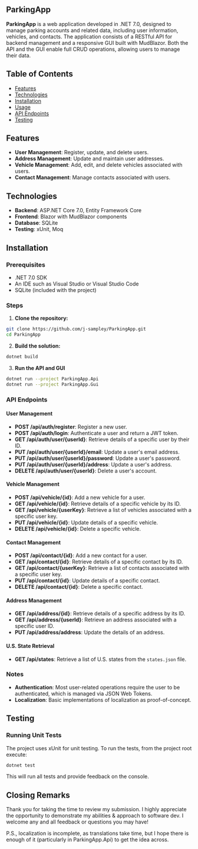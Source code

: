 ## ParkingApp

**ParkingApp** is a web application developed in .NET 7.0, designed to manage parking accounts and related data, including user information, vehicles, and contacts. The application consists of a RESTful API for backend management and a responsive GUI built with MudBlazor. Both the API and the GUI enable full CRUD operations, allowing users to manage their data.

## Table of Contents

- [Features](#features)
- [Technologies](#technologies)
- [Installation](#installation)
- [Usage](#usage)
- [API Endpoints](#api-endpoints)
- [Testing](#testing)

## Features

- **User Management**: Register, update, and delete users.
- **Address Management**: Update and maintain user addresses.
- **Vehicle Management**: Add, edit, and delete vehicles associated with users.
- **Contact Management**: Manage contacts associated with users.

## Technologies

- **Backend**: ASP.NET Core 7.0, Entity Framework Core
- **Frontend**: Blazor with MudBlazor components
- **Database**: SQLite
- **Testing**: xUnit, Moq

## Installation

### Prerequisites

- .NET 7.0 SDK
- An IDE such as Visual Studio or Visual Studio Code
- SQLite (included with the project)

### Steps

1. **Clone the repository:**
  
  ```bash
  git clone https://github.com/j-sampley/ParkingApp.git
  cd ParkingApp
  ```
  
2. **Build the solution:**
  
  ```bash
  dotnet build
  ```
  
3. **Run the API and GUI**
  
  ```bash
  dotnet run --project ParkingApp.Api
  dotnet run --project ParkingApp.Gui
  ```

### API Endpoints

#### **User Management**
- **POST /api/auth/register**: Register a new user.
- **POST /api/auth/login**: Authenticate a user and return a JWT token.
- **GET /api/auth/user/{userId}**: Retrieve details of a specific user by their ID.
- **PUT /api/auth/user/{userId}/email**: Update a user's email address.
- **PUT /api/auth/user/{userId}/password**: Update a user's password.
- **PUT /api/auth/user/{userId}/address**: Update a user's address.
- **DELETE /api/auth/user/{userId}**: Delete a user's account.

#### **Vehicle Management**
- **POST /api/vehicle/{id}**: Add a new vehicle for a user.
- **GET /api/vehicle/{id}**: Retrieve details of a specific vehicle by its ID.
- **GET /api/vehicle/{userKey}**: Retrieve a list of vehicles associated with a specific user key.
- **PUT /api/vehicle/{id}**: Update details of a specific vehicle.
- **DELETE /api/vehicle/{id}**: Delete a specific vehicle.

#### **Contact Management**
- **POST /api/contact/{id}**: Add a new contact for a user.
- **GET /api/contact/{id}**: Retrieve details of a specific contact by its ID.
- **GET /api/contact/{userKey}**: Retrieve a list of contacts associated with a specific user key.
- **PUT /api/contact/{id}**: Update details of a specific contact.
- **DELETE /api/contact/{id}**: Delete a specific contact.

#### **Address Management**
- **GET /api/address/{id}**: Retrieve details of a specific address by its ID.
- **GET /api/address/{userId}**: Retrieve an address associated with a specific user ID.
- **PUT /api/address/address**: Update the details of an address.

#### **U.S. State Retrieval**
- **GET /api/states**: Retrieve a list of U.S. states from the `states.json` file.

### Notes
- **Authentication**: Most user-related operations require the user to be authenticated, which is managed via JSON Web Tokens.
- **Localization**: Basic implementations of localization as proof-of-concept.

## Testing

### Running Unit Tests

The project uses xUnit for unit testing. To run the tests, from the project root execute:

```bash
dotnet test
```

This will run all tests and provide feedback on the console.

## Closing Remarks

Thank you for taking the time to review my submission. I highly appreciate the opportunity to demonstrate my abilities & approach to software dev. I welcome any and all feedback or questions you may have!

P.S., localization is incomplete, as translations take time, but I hope there is enough of it (particularly in ParkingApp.Api) to get the idea across. 
